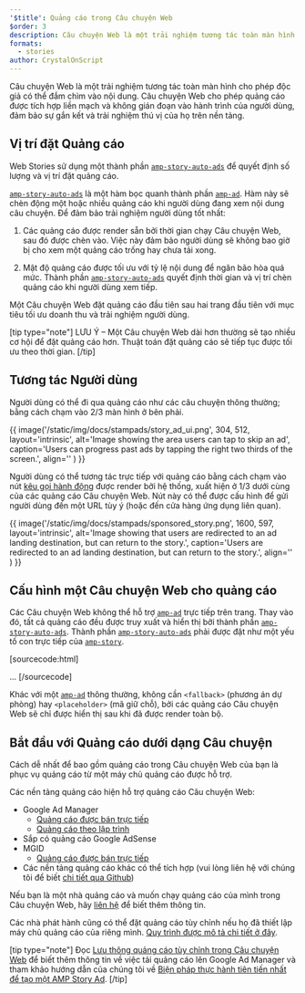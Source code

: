 ```yaml
---
'$title': Quảng cáo trong Câu chuyện Web
$order: 3
description: Câu chuyện Web là một trải nghiệm tương tác toàn màn hình cho phép độc giả có thể đắm chìm vào nội dung. AMP Story Ad cho phép quảng cáo được tích hợp liền mạch và không gián đoạn...
formats:
  - stories
author: CrystalOnScript
---
```


Câu chuyện Web là một trải nghiệm tương tác toàn màn hình cho phép độc giả có thể đắm chìm vào nội dung. Câu chuyện Web cho phép quảng cáo được tích hợp liền mạch và không gián đoạn vào hành trình của người dùng, đảm bảo sự gắn kết và trải nghiệm thú vị của họ trên nền tảng.

## Vị trí đặt Quảng cáo

Web Stories sử dụng một thành phần [`amp-story-auto-ads`](../../../documentation/components/reference/amp-story-auto-ads.md) để quyết định số lượng và vị trí đặt quảng cáo.

[`amp-story-auto-ads`](../../../documentation/components/reference/amp-story-auto-ads.md) là một hàm bọc quanh thành phần [`amp-ad`](../../../documentation/components/reference/amp-ad.md). Hàm này sẽ chèn động một hoặc nhiều quảng cáo khi người dùng đang xem nội dung câu chuyện. Để đảm bảo trải nghiệm người dùng tốt nhất:

1. Các quảng cáo được render sẵn bởi thời gian chạy Câu chuyện Web, sau đó được chèn vào. Việc này đảm bảo người dùng sẽ không bao giờ bị cho xem một quảng cáo trống hay chưa tải xong.

2. Mật độ quảng cáo được tối ưu với tỷ lệ nội dung để ngăn bão hòa quá mức. Thành phần [`amp-story-auto-ads`](../../../documentation/components/reference/amp-story-auto-ads.md) quyết định thời gian và vị trí chèn quảng cáo khi người dùng xem tiếp.

Một Câu chuyện Web đặt quảng cáo đầu tiên sau hai trang đầu tiên với mục tiêu tối ưu doanh thu và trải nghiệm người dùng.

<amp-anim width="360" height="640" src="/static/img/docs/stampads/stamp_gif_ad.gif">
  <amp-img placeholder width="360" height="640" src="/static/img/docs/stampads/stamp_gif_still.png">
  </amp-img></amp-anim>

[tip type="note"] LƯU Ý – Một Câu chuyện Web dài hơn thường sẽ tạo nhiều cơ hội để đặt quảng cáo hơn. Thuật toán đặt quảng cáo sẽ tiếp tục được tối ưu theo thời gian. [/tip]

## Tương tác Người dùng

Người dùng có thể đi qua quảng cáo như các câu chuyện thông thường; bằng cách chạm vào 2/3 màn hình ở bên phải.

{{ image('/static/img/docs/stampads/story_ad_ui.png', 304, 512, layout='intrinsic', alt='Image showing the area users can tap to skip an ad', caption='Users can progress past ads by tapping the right two thirds of the screen.', align='' ) }}

Người dùng có thể tương tác trực tiếp với quảng cáo bằng cách chạm vào nút [kêu gọi hành động](story_ads_best_practices.md#call-to-action-button-text-enum) được render bởi hệ thống, xuất hiện ở 1/3 dưới cùng của các quảng cáo Câu chuyện Web. Nút này có thể được cấu hình để gửi người dùng đến một URL tùy ý (hoặc đến cửa hàng ứng dụng liên quan).

{{ image('/static/img/docs/stampads/sponsored_story.png', 1600, 597, layout='intrinsic', alt='Image showing that users are redirected to an ad landing destination, but can return to the story.', caption='Users are redirected to an ad landing destination, but can return to the story.', align='' ) }}

## Cấu hình một Câu chuyện Web cho quảng cáo

Các Câu chuyện Web không thể hỗ trợ [`amp-ad`](../../../documentation/components/reference/amp-ad.md) trực tiếp trên trang. Thay vào đó, tất cả quảng cáo đều được truy xuất và hiển thị bởi thành phần [`amp-story-auto-ads`](../../../documentation/components/reference/amp-story-auto-ads.md). Thành phần [`amp-story-auto-ads`](../../../documentation/components/reference/amp-story-auto-ads.md) phải được đặt như một yếu tố con trực tiếp của [`amp-story`](../../../documentation/components/reference/amp-story.md).

[sourcecode:html]
<amp-story>
<amp-story-auto-ads>
<script type="application/json">
{
"ad-attributes": {
// ad server configuration
}
}
</script>
</amp-story-auto-ads>
<amp-story-page>
...
</amp-story>
[/sourcecode]

Khác với một [`amp-ad`](../../../documentation/components/reference/amp-ad.md) thông thường, không cần `<fallback>` (phương án dự phòng) hay `<placeholder>` (mã giữ chỗ), bởi các quảng cáo Câu chuyện Web sẽ chỉ được hiển thị sau khi đã được render toàn bộ.

## Bắt đầu với Quảng cáo dưới dạng Câu chuyện

Cách dễ nhất để bao gồm quảng cáo trong Câu chuyện Web của bạn là phục vụ quảng cáo từ một máy chủ quảng cáo được hỗ trợ.

Các nền tảng quảng cáo hiện hỗ trợ quảng cáo Câu chuyện Web:

- Google Ad Manager <a name="google-ad-manager"></a>
  - [Quảng cáo được bán trực tiếp](https://support.google.com/admanager/answer/9038178)
  - [Quảng cáo theo lập trình](https://support.google.com/admanager/answer/9416436)
- Sắp có quảng cáo Google AdSense
- MGID
  - [Quảng cáo được bán trực tiếp](https://help.mgid.com/generate-revenue-with-amp-web-stories)
- Các nền tảng quảng cáo khác có thể tích hợp (vui lòng liên hệ với chúng tôi để biết [chi tiết qua Github](https://github.com/ampproject/amphtml/issues/30769))

Nếu bạn là một nhà quảng cáo và muốn chạy quảng cáo của mình trong Câu chuyện Web, hãy [liên hệ](mailto:story-ads-wg@google.com) để biết thêm thông tin.

Các nhà phát hành cũng có thể đặt quảng cáo tùy chỉnh nếu họ đã thiết lập máy chủ quảng cáo của riêng mình. [Quy trình được mô tả chi tiết ở đây](https://github.com/ampproject/amphtml/blob/main/extensions/amp-story/amp-story-ads.md#publisher-placed-ads).

[tip type="note"] Đọc [Lưu thông quảng cáo tùy chỉnh trong Câu chuyện Web](https://support.google.com/admanager/answer/9038178) để biết thêm thông tin về việc tải quảng cáo lên Google Ad Manager và tham khảo hướng dẫn của chúng tôi về [Biện pháp thực hành tiên tiến nhất để tạo một AMP Story Ad](story_ads_best_practices.md). [/tip]
